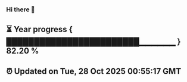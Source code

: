 ### Hi there 👋
⏳ Year progress { ████████████████████████▁▁▁▁▁▁ } 82.20 %
---
⏰ Updated on Tue, 28 Oct 2025 00:55:17 GMT
---
